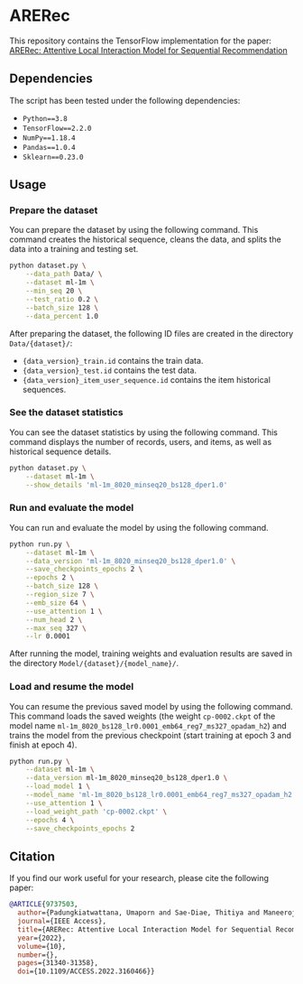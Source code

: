 # ARERec

This repository contains the TensorFlow implementation for the paper: [ARERec: Attentive Local Interaction Model for Sequential Recommendation
](https://ieeexplore.ieee.org/document/9737503)

## Dependencies
The script has been tested under the following dependencies:
* `Python==3.8`
* `TensorFlow==2.2.0`
* `NumPy==1.18.4`
* `Pandas==1.0.4`
* `Sklearn==0.23.0`

## Usage
### Prepare the dataset
You can prepare the dataset by using the following command. This command creates the historical sequence, cleans the data, and splits the data into a training and testing set.
```bash
python dataset.py \
    --data_path Data/ \
    --dataset ml-1m \
    --min_seq 20 \
    --test_ratio 0.2 \
    --batch_size 128 \
    --data_percent 1.0
```
After preparing the dataset, the following ID files are created in the directory `Data/{dataset}/`:
* `{data_version}_train.id` contains the train data.  
* `{data_version}_test.id` contains the test data.
* `{data_version}_item_user_sequence.id` contains the item historical sequences.

### See the dataset statistics
You can see the dataset statistics by using the following command. This command displays the number of records, users, and items, as well as historical sequence details.
```bash
python dataset.py \
    --dataset ml-1m \
    --show_details 'ml-1m_8020_minseq20_bs128_dper1.0'
```

### Run and evaluate the model
You can run and evaluate the model by using the following command.
```bash
python run.py \
    --dataset ml-1m \
    --data_version 'ml-1m_8020_minseq20_bs128_dper1.0' \
    --save_checkpoints_epochs 2 \
    --epochs 2 \
    --batch_size 128 \
    --region_size 7 \
    --emb_size 64 \
    --use_attention 1 \
    --num_head 2 \
    --max_seq 327 \
    --lr 0.0001
```
After running the model, training weights and evaluation results are saved in the directory `Model/{dataset}/{model_name}/`.

### Load and resume the model
You can resume the previous saved model by using the following command. This command loads the saved weights (the weight `cp-0002.ckpt` of the model name `ml-1m_8020_bs128_lr0.0001_emb64_reg7_ms327_opadam_h2`) and trains the model from the previous checkpoint (start training at epoch 3 and finish at epoch 4).
```bash
python run.py \
    --dataset ml-1m \
    --data_version ml-1m_8020_minseq20_bs128_dper1.0 \
    --load_model 1 \
    --model_name 'ml-1m_8020_bs128_lr0.0001_emb64_reg7_ms327_opadam_h2' \
    --use_attention 1 \
    --load_weight_path 'cp-0002.ckpt' \
    --epochs 4 \
    --save_checkpoints_epochs 2
```

## Citation
If you find our work useful for your research, please cite the following paper:
```bibtex
@ARTICLE{9737503,
  author={Padungkiatwattana, Umaporn and Sae-Diae, Thitiya and Maneeroj, Saranya and Takasu, Atsuhiro},
  journal={IEEE Access}, 
  title={ARERec: Attentive Local Interaction Model for Sequential Recommendation}, 
  year={2022},
  volume={10},
  number={},
  pages={31340-31358},
  doi={10.1109/ACCESS.2022.3160466}}
```
